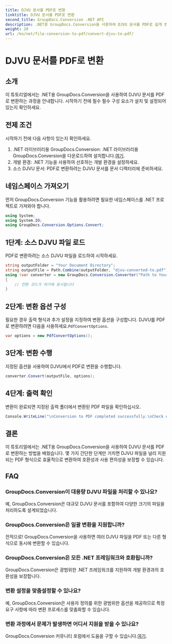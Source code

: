 ```yaml
---
title: DJVU 문서를 PDF로 변환
linktitle: DJVU 문서를 PDF로 변환
second_title: GroupDocs.Conversion .NET API
description: .NET용 GroupDocs.Conversion을 사용하여 DJVU 문서를 PDF로 쉽게 변환하는 방법을 알아보세요. 문서 관리 작업을 단순화하세요.
weight: 20
url: /ko/net/file-conversion-to-pdf/convert-djvu-to-pdf/
---
```


# DJVU 문서를 PDF로 변환

## 소개
이 튜토리얼에서는 .NET용 GroupDocs.Conversion을 사용하여 DJVU 문서를 PDF로 변환하는 과정을 안내합니다. 시작하기 전에 필수 필수 구성 요소가 설치 및 설정되어 있는지 확인하세요.
## 전제 조건
시작하기 전에 다음 사항이 있는지 확인하세요.
1. .NET 라이브러리용 GroupDocs.Conversion: .NET 라이브러리용 GroupDocs.Conversion을 다운로드하여 설치합니다.[여기](https://releases.groupdocs.com/conversion/net/).
2. 개발 환경: .NET 기능을 사용하여 선호하는 개발 환경을 설정하세요.
3. 소스 DJVU 문서: PDF로 변환하려는 DJVU 문서를 문서 디렉터리에 준비하세요.

## 네임스페이스 가져오기
먼저 GroupDocs.Conversion 기능을 활용하려면 필요한 네임스페이스를 .NET 프로젝트로 가져와야 합니다.
```csharp
using System;
using System.IO;
using GroupDocs.Conversion.Options.Convert;
```
## 1단계: 소스 DJVU 파일 로드
PDF로 변환하려는 소스 DJVU 파일을 로드하여 시작하세요.
```csharp
string outputFolder = "Your Document Directory";
string outputFile = Path.Combine(outputFolder, "djvu-converted-to.pdf");
using (var converter = new GroupDocs.Conversion.Converter("Path to Your DJVU File"))
{
    // 전환 코드가 여기에 표시됩니다
}
```
## 2단계: 변환 옵션 구성
 필요한 경우 출력 형식과 추가 설정을 지정하여 변환 옵션을 구성합니다. DJVU를 PDF로 변환하려면 다음을 사용하세요.`PdfConvertOptions`.
```csharp
var options = new PdfConvertOptions();
```
## 3단계: 변환 수행
지정된 옵션을 사용하여 DJVU에서 PDF로 변환을 수행합니다.
```csharp
converter.Convert(outputFile, options);
```
## 4단계: 출력 확인
변환이 완료되면 지정된 출력 폴더에서 변환된 PDF 파일을 확인하십시오.
```csharp
Console.WriteLine("\nConversion to PDF completed successfully.\nCheck output in {0}", outputFolder);
```

## 결론
이 튜토리얼에서는 .NET용 GroupDocs.Conversion을 사용하여 DJVU 문서를 PDF로 변환하는 방법을 배웠습니다. 몇 가지 간단한 단계만 거치면 DJVU 파일을 널리 지원되는 PDF 형식으로 효율적으로 변환하여 호환성과 사용 편의성을 보장할 수 있습니다.
## FAQ
### GroupDocs.Conversion이 대용량 DJVU 파일을 처리할 수 있나요?
예, GroupDocs.Conversion은 대규모 DJVU 문서를 포함하여 다양한 크기의 파일을 처리하도록 설계되었습니다.
### GroupDocs.Conversion은 일괄 변환을 지원합니까?
전적으로! GroupDocs.Conversion을 사용하면 여러 DJVU 파일을 PDF 또는 다른 형식으로 동시에 변환할 수 있습니다.
### GroupDocs.Conversion은 모든 .NET 프레임워크와 호환됩니까?
GroupDocs.Conversion은 광범위한 .NET 프레임워크를 지원하여 개발 환경과의 호환성을 보장합니다.
### 변환 설정을 맞춤설정할 수 있나요?
예, GroupDocs.Conversion은 사용자 정의를 위한 광범위한 옵션을 제공하므로 특정 요구 사항에 따라 변환 프로세스를 맞춤화할 수 있습니다.
### 변환 과정에서 문제가 발생하면 어디서 지원을 받을 수 있나요?
GroupDocs.Conversion 커뮤니티 포럼에서 도움을 구할 수 있습니다.[여기](https://forum.groupdocs.com/c/conversion/11).